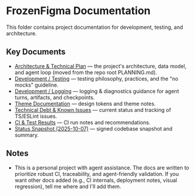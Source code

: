 # FrozenFigma Documentation

This folder contains project documentation for development, testing, and architecture.

## Key Documents

- [Architecture & Technical Plan](./architecture.md) — the project's architecture, data model, and agent loop (moved from the repo root PLANNING.md).
- [Development / Testing](./dev/testing.md) — testing philosophy, practices, and the "no mocks" guideline.
- [Development / Logging](./dev/logging.md) — logging & diagnostics guidance for agent turns, artifacts, and checkpoints.
- [Theme Documentation](./theme-documentation.md) — design tokens and theme notes.
- [Technical Debt & Known Issues](./dev/technical-debt.md) — current status and tracking of TS/ESLint issues.
- [CI & Test Results](./dev/ci-test-results.md) — CI run notes and recommendations.
- [Status Snapshot (2025-10-07)](./status10-7.md) — signed codebase snapshot and summary.

## Notes

- This is a personal project with agent assistance. The docs are written to prioritize robust CI, traceability, and agent-friendly validation. If you want other docs added (e.g., CI internals, deployment notes, visual regression), tell me where and I'll add them.
